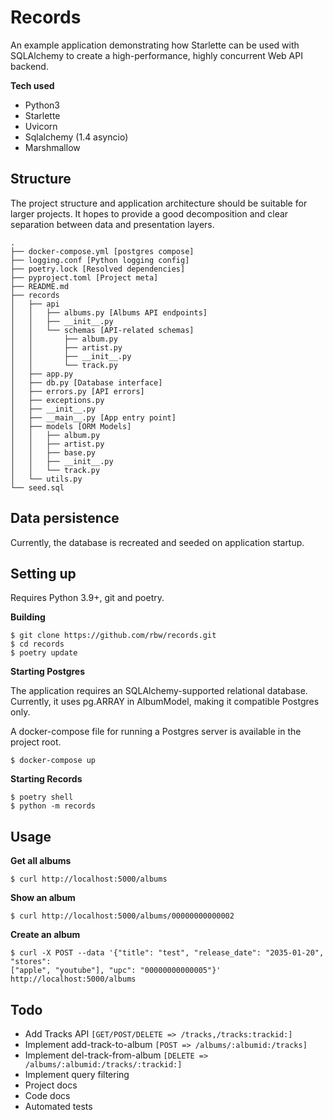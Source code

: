 # Records

An example application demonstrating how Starlette can be used with SQLAlchemy to
create a high-performance, highly concurrent Web API backend.

**Tech used**
- Python3
- Starlette
- Uvicorn
- Sqlalchemy (1.4 asyncio)
- Marshmallow


Structure
---

The project structure and application architecture should be suitable for larger projects. It hopes to provide a good decomposition and clear separation between data and presentation layers.

```
.
├── docker-compose.yml [postgres compose]
├── logging.conf [Python logging config]
├── poetry.lock [Resolved dependencies]
├── pyproject.toml [Project meta]
├── README.md
├── records
│   ├── api
│   │   ├── albums.py [Albums API endpoints]
│   │   ├── __init__.py
│   │   └── schemas [API-related schemas]
│   │       ├── album.py
│   │       ├── artist.py
│   │       ├── __init__.py
│   │       └── track.py
│   ├── app.py
│   ├── db.py [Database interface]
│   ├── errors.py [API errors]
│   ├── exceptions.py
│   ├── __init__.py
│   ├── __main__.py [App entry point]
│   ├── models [ORM Models]
│   │   ├── album.py
│   │   ├── artist.py
│   │   ├── base.py
│   │   ├── __init__.py
│   │   └── track.py
│   └── utils.py
└── seed.sql
```

Data persistence
---

Currently, the database is recreated and seeded on application startup.



Setting up
---

Requires Python 3.9+, git and poetry.

**Building**

```
$ git clone https://github.com/rbw/records.git
$ cd records
$ poetry update
```

**Starting Postgres**

The application requires an SQLAlchemy-supported relational database. Currently, it uses pg.ARRAY in AlbumModel, making it compatible Postgres only.

A docker-compose file for running a Postgres server is available in the project root.

```
$ docker-compose up
```

**Starting Records** 

```
$ poetry shell
$ python -m records
```

Usage
---

**Get all albums**
```
$ curl http://localhost:5000/albums
```

**Show an album**
```
$ curl http://localhost:5000/albums/00000000000002
```

**Create an album**
```
$ curl -X POST --data '{"title": "test", "release_date": "2035-01-20", "stores": 
["apple", "youtube"], "upc": "00000000000005"}' http://localhost:5000/albums
```


Todo
---

- Add Tracks API `[GET/POST/DELETE => /tracks,/tracks:trackid:]`
- Implement add-track-to-album `[POST => /albums/:albumid:/tracks]`
- Implement del-track-from-album `[DELETE => /albums/:albumid:/tracks/:trackid:]`
- Implement query filtering
- Project docs
- Code docs
- Automated tests
